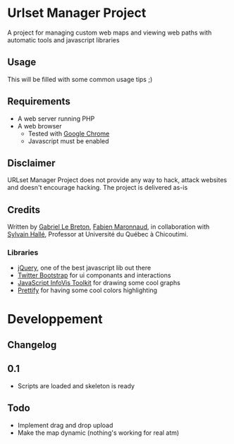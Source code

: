 Urlset Manager Project
======================
A project for managing custom web maps and viewing web paths with automatic tools and javascript libraries

Usage
-----

This will be filled with some common usage tips ;)

Requirements
------------

* A web server running PHP
* A web browser
  * Tested with [Google Chrome](https://www.google.com/chrome)
  * Javascript must be enabled

Disclaimer
----------

URLset Manager Project does not provide any way to hack, attack websites and doesn't encourage hacking. The project is delivered as-is

Credits
-------

Written by [Gabriel Le Breton](http://www.gableroux.com), [Fabien Maronnaud](mailto:fabien.maronnaud@gmail.com), in collaboration with [Sylvain Hallé](http://www.leduotang.com/sylvain/), Professor at Université du Québec à Chicoutimi.

### Libraries

* [jQuery](http://jquery.com/), one of the best javascript lib out there
* [Twitter Bootstrap](http://twitter.github.com/bootstrap/) for ui componants and interactions
* [JavaScript InfoVis Toolkit](http://thejit.org/) for drawing some cool graphs
* [Prettify](http://code.google.com/p/google-code-prettify/) for having some cool colors highlighting

Developpement
=============

Changelog
---------

## 0.1

* Scripts are loaded and skeleton is ready

Todo
----

* Implement drag and drop upload
* Make the map dynamic (nothing's working for real atm)